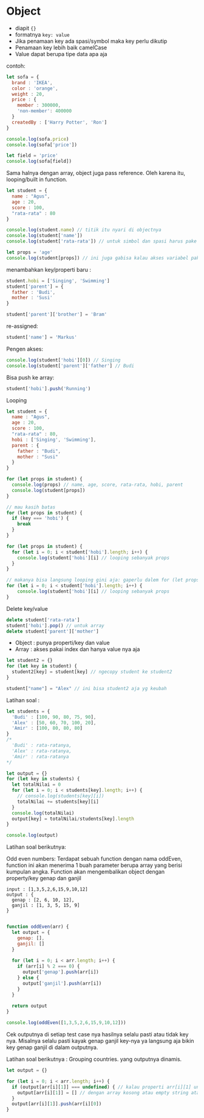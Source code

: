 # Object
- diapit `{}`
- formatnya `key: value`
- Jika penamaan key ada spasi/symbol maka key perlu dikutip
- Penamaan key lebih baik camelCase
- Value dapat berupa tipe data apa aja

contoh:
```js
let sofa = {
  brand : 'IKEA',
  color : 'orange',
  weight : 20,
  price : {
    member : 300000,
    'non-member': 400000
  }
  createdBy : ['Harry Potter', 'Ron']
}

console.log(sofa.price)
console.log(sofa['price'])

let field = 'price'
console.log(sofa[field])
```

Sama halnya dengan array, object juga pass reference. Oleh karena itu, looping/built in function.

```js
let student = {
  name : "Agus",
  age : 20,
  score : 100,
  "rata-rata" : 80
}

console.log(student.name) // titik itu nyari di objectnya
console.log(student['name'])
console.log(student['rata-rata']) // untuk simbol dan spasi harus pake []

let props = 'age'
console.log(student[props]) // ini juga gabisa kalau akses variabel pake titik .props
```

menambahkan key/properti baru :
```js
student.hobi = ['Singing', 'Swimming']
student['parent'] = {
  father : 'Budi',
  mother : 'Susi'
}

student['parent']['brother'] = 'Bram'
```

re-assigned:

```js
student['name'] = 'Markus'
```

Pengen akses:

```js
console.log(student['hobi'][0]) // Singing
console.log(student['parent']['father'] // Budi
```

Bisa push ke array:
```js
student['hobi'].push('Running')
```

Looping
```js
let student = {
  name : "Agus",
  age : 20,
  score : 100,
  "rata-rata" : 80,
  hobi : ['Singing', 'Swimming'],
  parent : {
    father : "Budi",
    mother : "Susi" 
  }
}

for (let props in student) {
  console.log(props) // name, age, score, rata-rata, hobi, parent
  console.log(student[props])
}

// mau kasih batas
for (let props in student) {
  if (key === 'hobi') {
    break
  }
}

for (let props in student) {
  for (let i = 0; i < student['hobi'].length; i++) {
    console.log(student['hobi'][i] // looping sebanyak props
  }
}

// makanya bisa langsung looping gini aja: gaperlu dalem for (let props in student)
for (let i = 0; i < student['hobi'].length; i++) {
    console.log(student['hobi'][i] // looping sebanyak props
}
```

Delete key/value

```js
delete student['rata-rata']
student['hobi'].pop() // untuk array
delete student['parent']['mother']
```

- Object : punya properti/key dan value
- Array : akses pakai index dan hanya value nya aja

```js
let student2 = {}
for (let key in student) {
  student2[key] = student[key] // ngecopy student ke student2
}

student["name"] = "Alex" // ini bisa student2 aja yg keubah
```

Latihan soal :
```js
let students = {
  'Budi' : [100, 90, 80, 75, 90],
  'Alex' : [50, 60, 70, 100, 20],
  'Amir' : [100, 80, 80, 80]
}
/*
  'Budi' : rata-ratanya,
  'Alex' : rata-ratanya,
  'Amir' : rata-ratanya
*/

let output = {}
for (let key in students) {
  let totalNilai = 0
  for (let i = 0; i < students[key].length; i++) {
    // console.log(students[key][i])
    totalNilai += students[key][i]
  }
  console.log(totalNilai)
  output[key] = totalNilai/students[key].length
}

console.log(output)
```

Latihan soal berikutnya:

Odd even numbers:
Terdapat sebuah function dengan nama oddEven, function ini akan menerima 1 buah parameter berupa array yang berisi kumpulan angka.
Function akan mengembalikan object dengan property/key genap dan ganjil
```
input : [1,3,5,2,6,15,9,10,12]
output : {
  genap : [2, 6, 10, 12],
  ganjil : [1, 3, 5, 15, 9]
}

```
```js

function oddEven(arr) {
  let output = {
    genap: [],
    ganjil: []
  }
  
  for (let i = 0; i < arr.length; i++) {
    if (arr[i] % 2 === 0) {
      output['genap'].push(arr[i])
    } else {
      output['ganjil'].push(arr[i])
    }
  }
  
  return output
}

console.log(oddEven([1,3,5,2,6,15,9,10,12]))
```

Cek outputnya di setiap test case nya hasilnya selalu pasti atau tidak key nya. Misalnya selalu pasti kayak genap ganjil key-nya ya langsung aja bikin key genap ganjil di dalam outputnya.


Latihan soal berikutnya : Grouping countries. yang outputnya dinamis.

```js
let output = {}

for (let i = 0; i < arr.length; i++) {
  if (output[arr[i][1]] === undefined) { // kalau properti arr[i][1] undefined, dibuatin properti object output. properti yg undefined : Amerika, Asia, dll. Kenapa ga berkali-kali Amerikanya? soalnya kan udah ga undefined pas udah dibuatin.
    output[arr[i][1]] = [] // dengan array kosong atau empty string atau 0 (number)
  }
  output[arr[i][1]].push(arr[i][0])
}
```
